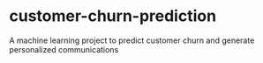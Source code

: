 # customer-churn-prediction
A machine learning project to predict customer churn and generate personalized communications
